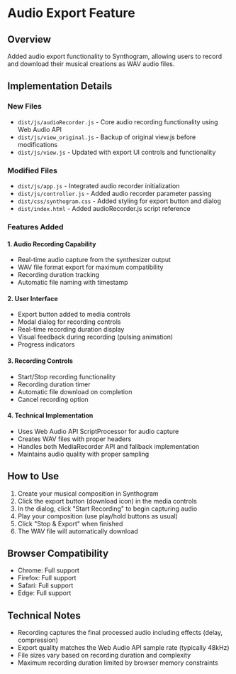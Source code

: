 # Audio Export Feature

## Overview
Added audio export functionality to Synthogram, allowing users to record and download their musical creations as WAV audio files.

## Implementation Details

### New Files
- `dist/js/audioRecorder.js` - Core audio recording functionality using Web Audio API
- `dist/js/view_original.js` - Backup of original view.js before modifications
- `dist/js/view.js` - Updated with export UI controls and functionality

### Modified Files
- `dist/js/app.js` - Integrated audio recorder initialization
- `dist/js/controller.js` - Added audio recorder parameter passing
- `dist/css/synthogram.css` - Added styling for export button and dialog
- `dist/index.html` - Added audioRecorder.js script reference

### Features Added

#### 1. Audio Recording Capability
- Real-time audio capture from the synthesizer output
- WAV file format export for maximum compatibility
- Recording duration tracking
- Automatic file naming with timestamp

#### 2. User Interface
- Export button added to media controls
- Modal dialog for recording controls
- Real-time recording duration display
- Visual feedback during recording (pulsing animation)
- Progress indicators

#### 3. Recording Controls
- Start/Stop recording functionality
- Recording duration timer
- Automatic file download on completion
- Cancel recording option

#### 4. Technical Implementation
- Uses Web Audio API ScriptProcessor for audio capture
- Creates WAV files with proper headers
- Handles both MediaRecorder API and fallback implementation
- Maintains audio quality with proper sampling

## How to Use

1. Create your musical composition in Synthogram
2. Click the export button (download icon) in the media controls
3. In the dialog, click "Start Recording" to begin capturing audio
4. Play your composition (use play/hold buttons as usual)
5. Click "Stop & Export" when finished
6. The WAV file will automatically download

## Browser Compatibility
- Chrome: Full support
- Firefox: Full support  
- Safari: Full support
- Edge: Full support

## Technical Notes
- Recording captures the final processed audio including effects (delay, compression)
- Export quality matches the Web Audio API sample rate (typically 48kHz)
- File sizes vary based on recording duration and complexity
- Maximum recording duration limited by browser memory constraints